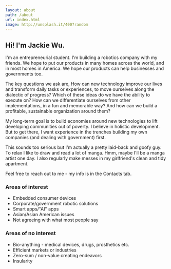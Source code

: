 ```yaml
---
layout: about
path: /about
url: index.html
image: http://unsplash.it/400?random
---
```


## Hi! I'm Jackie Wu.
I'm an entrepreneurial student. I'm building a robotics company with my friends. We hope to put our products in many homes across the world, and in most homes in America. We hope our products can help businesses and governments too.

The key questions we ask are, How can new technology improve our lives and transform daily tasks or experiences, to move ourselves along the dialectic of progress? Which of these ideas do we have the ability to execute on? How can we differentiate ourselves from other implementations, in a fun and memorable way? And how can we build a profitable, sustainable organization around them?

My long-term goal is to build economies around new technologies to lift developing communities out of poverty. I believe in holistic development. But to get there, I want experience in the trenches building my own companies (and dealing with government) first.

This sounds too serious but I'm actually a pretty laid-back and goofy guy. To relax I like to draw and read a lot of manga. Hmm, maybe I'll be a manga artist one day. I also regularly make messes in my girlfriend's clean and tidy apartment.

Feel free to reach out to me - my info is in the Contacts tab.

### Areas of interest
* Embedded consumer devices
* Corporate/government robotic solutions
* Smart apps/"AI" apps
* Asian/Asian American issues
* Not agreeing with what most people say

### Areas of no interest
* Bio-anything - medical devices, drugs, prosthetics etc.
* Efficient markets or industries
* Zero-sum / non-value creating endeavors
* Insularity
